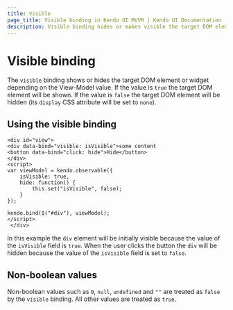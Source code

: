 ```yaml
---
title: Visible
page_title: Visible binding in Kendo UI MVVM | Kendo UI Documentation
description: Visible binding hides or makes visible the target DOM element or widget in correspondence with the View-model value.
---
```


# Visible binding

The `visible` binding shows or hides the target DOM element or widget depending on the View-Model value. If the value is `true` the
target DOM element will be shown. If the value is `false` the target DOM element will be hidden
(its `display` CSS attribute will be set to `none`).

## Using the visible binding

    <div id="view">
    <div data-bind="visible: isVisible">some content
    <button data-bind="click: hide">Hide</button>
    </div>
    <script>
    var viewModel = kendo.observable({
        isVisible: true,
        hide: function() {
            this.set("isVisible", false);
        }
    });

    kendo.bind($("#div"), viewModel);
    </script>
     </div>

In this example the `div` element will be initially visible because the value of the `isVisible` field is `true`.
When the user clicks the button the `div` will be hidden because the value of the `isVisible` field is set to `false`.

## Non-boolean values

Non-boolean values such as `0`, `null`, `undefined` and `""` are treated as `false` by the `visible` binding.
All other values are treated as `true`.
